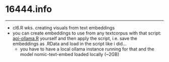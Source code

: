 # 16444.info
----
- cl6.R wks. creating visuals from text embeddings
- you can create embeddings to use from any textcorpus with that script: [api-ollama.R](https://github.com/esteeschwarz/SPUND-LX/tree/main/psych/HA/api-ollama.R) yourself and then apply the script, i.e. save the embeddings as .RData and load in the script like i did...
  - you have to have a local ollama instance running for that and the model nomic-text-embed loaded locally (~2GB)